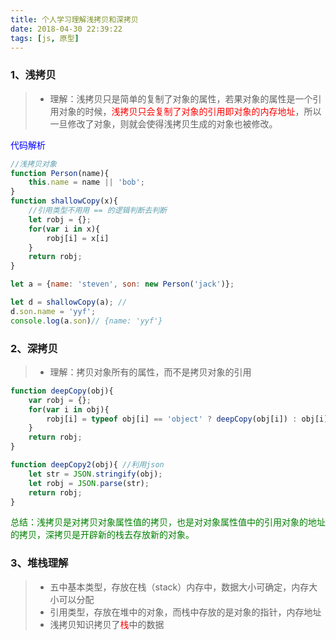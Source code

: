 ```yaml
---
title: 个人学习理解浅拷贝和深拷贝
date: 2018-04-30 22:39:22
tags: [js, 原型]
---
```


### 1、浅拷贝

>* 理解：浅拷贝只是简单的复制了对象的属性，若果对象的属性是一个引用对象的时候，<span style="color: red;">浅拷贝只会复制了对象的引用即对象的内存地址</span>，所以一旦修改了对象，则就会使得浅拷贝生成的对象也被修改。

<span style="color: blue;">代码解析</span>
```js
//浅拷贝对象
function Person(name){
	this.name = name || 'bob';
}
function shallowCopy(x){
	//引用类型不用用 == 的逻辑判断去判断
	let robj = {};
	for(var i in x){
		robj[i] = x[i]
	}
	return robj;
}

let a = {name: 'steven', son: new Person('jack')};

let d = shallowCopy(a); //
d.son.name = 'yyf';
console.log(a.son)// {name: 'yyf'}
```

### 2、深拷贝
>* 理解：拷贝对象所有的属性，而不是拷贝对象的引用

```js
function deepCopy(obj){
	var robj = {};
	for(var i in obj){
		robj[i] = typeof obj[i] == 'object' ? deepCopy(obj[i]) : obj[i];
	}
	return robj;
}

function deepCopy2(obj){ //利用json
	let str = JSON.stringify(obj);
	let robj = JSON.parse(str);
	return robj;
}
```
<span style="color: green;">总结：浅拷贝是对拷贝对象属性值的拷贝，也是对对象属性值中的引用对象的地址的拷贝，深拷贝是开辟新的栈去存放新的对象。</span>

### 3、堆栈理解
>+ 五中基本类型，存放在栈（stack）内存中，数据大小可确定，内存大小可以分配
>+ 引用类型，存放在堆中的对象，而栈中存放的是对象的指针，内存地址
>+ 浅拷贝知识拷贝了<span style="color: red;">栈</span>中的数据
